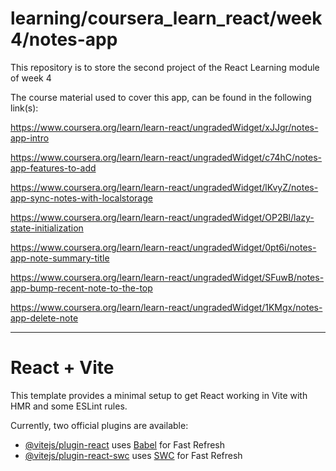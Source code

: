 # learning/coursera_learn_react/week4/notes-app
This repository is to store the second project of the React Learning module of week 4

The course material used to cover this app, can be found in the following link(s): 

https://www.coursera.org/learn/learn-react/ungradedWidget/xJJgr/notes-app-intro

https://www.coursera.org/learn/learn-react/ungradedWidget/c74hC/notes-app-features-to-add

https://www.coursera.org/learn/learn-react/ungradedWidget/lKvyZ/notes-app-sync-notes-with-localstorage

https://www.coursera.org/learn/learn-react/ungradedWidget/OP2Bl/lazy-state-initialization

https://www.coursera.org/learn/learn-react/ungradedWidget/0pt6i/notes-app-note-summary-title

https://www.coursera.org/learn/learn-react/ungradedWidget/SFuwB/notes-app-bump-recent-note-to-the-top

https://www.coursera.org/learn/learn-react/ungradedWidget/1KMgx/notes-app-delete-note

-------------------------------------------------------------------------------------------------------------

# React + Vite

This template provides a minimal setup to get React working in Vite with HMR and some ESLint rules.

Currently, two official plugins are available:

- [@vitejs/plugin-react](https://github.com/vitejs/vite-plugin-react/blob/main/packages/plugin-react/README.md) uses [Babel](https://babeljs.io/) for Fast Refresh
- [@vitejs/plugin-react-swc](https://github.com/vitejs/vite-plugin-react-swc) uses [SWC](https://swc.rs/) for Fast Refresh
